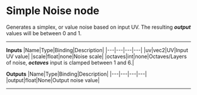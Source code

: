 # Simple Noise node
Generates a simplex, or value noise based on input UV. The resulting <b><i>output</i></b> values will be between 0 and 1.
<hr>

**Inputs**
|Name|Type|Binding|Description|
|---|---|---|---|
|uv|vec2|UV|Input UV value|
|scale|float|none|Noise scale|
|octaves|int|none|Octaves/Layers of noise, <b><i>octaves</i></b> input is clamped between 1 and 6.|
  
**Outputs**
|Name|Type|Binding|Description|
|---|---|---|---|
|output|float|None|Output noise value|
___